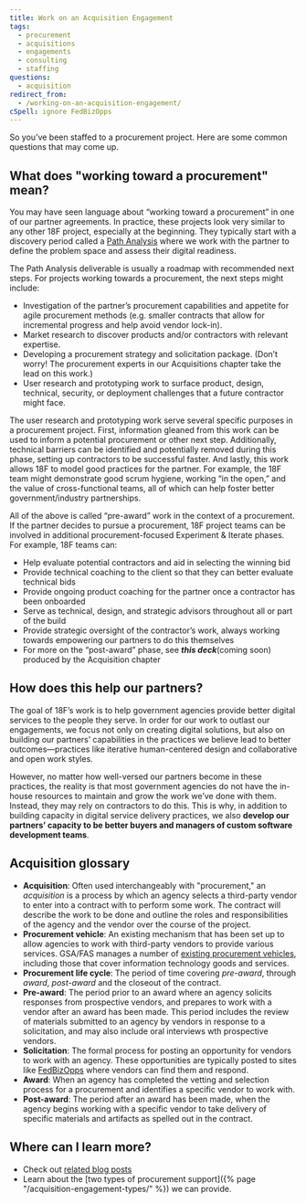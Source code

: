```yaml
---
title: Work on an Acquisition Engagement
tags:
  - procurement
  - acquisitions
  - engagements
  - consulting
  - staffing
questions:
  - acquisition
redirect_from:
  - /working-on-an-acquisition-engagement/
cSpell: ignore FedBizOpps
---
```


So you’ve been staffed to a procurement project. Here are some common questions
that may come up.

## What does "working toward a procurement" mean?

You may have seen language about “working toward a procurement” in one of our
partner agreements. In practice, these projects look very similar to any other
18F project, especially at the beginning. They typically start with a discovery
period called a [Path Analysis](https://github.com/18F/path-analysis) where we
work with the partner to define the problem space and assess their digital
readiness.

The Path Analysis deliverable is usually a roadmap with recommended next steps.
For projects working towards a procurement, the next steps might include:

- Investigation of the partner’s procurement capabilities and appetite for agile
  procurement methods (e.g. smaller contracts that allow for incremental
  progress and help avoid vendor lock-in).
- Market research to discover products and/or contractors with relevant
  expertise.
- Developing a procurement strategy and solicitation package. (Don’t worry! The
  procurement experts in our Acquisitions chapter take the lead on this work.)
- User research and prototyping work to surface product, design, technical,
  security, or deployment challenges that a future contractor might face.

The user research and prototyping work serve several specific purposes in a
procurement project. First, information gleaned from this work can be used to
inform a potential procurement or other next step. Additionally, technical
barriers can be identified and potentially removed during this phase, setting up
contractors to be successful faster. And lastly, this work allows 18F to model
good practices for the partner. For example, the 18F team might demonstrate good
scrum hygiene, working “in the open,” and the value of cross-functional teams,
all of which can help foster better government/industry partnerships.

All of the above is called “pre-award” work in the context of a procurement. If
the partner decides to pursue a procurement, 18F project teams can be involved
in additional procurement-focused Experiment & Iterate phases. For example, 18F
teams can:

- Help evaluate potential contractors and aid in selecting the winning bid
- Provide technical coaching to the client so that they can better evaluate
  technical bids
- Provide ongoing product coaching for the partner once a contractor has been
  onboarded
- Serve as technical, design, and strategic advisors throughout all or part of
  the build
- Provide strategic oversight of the contractor’s work, always working towards
  empowering our partners to do this themselves
- For more on the “post-award” phase, see **_this deck_**(coming soon) produced
  by the Acquisition chapter

## How does this help our partners?

The goal of 18F’s work is to help government agencies provide better digital
services to the people they serve. In order for our work to outlast our
engagements, we focus not only on creating digital solutions, but also on
building our partners’ capabilities in the practices we believe lead to better
outcomes—practices like iterative human-centered design and collaborative and
open work styles.

However, no matter how well-versed our partners become in these practices, the
reality is that most government agencies do not have the in-house resources to
maintain and grow the work we’ve done with them. Instead, they may rely on
contractors to do this. This is why, in addition to building capacity in digital
service delivery practices, we also **develop our partners’ capacity to be
better buyers and managers of custom software development teams**.

## Acquisition glossary

- **Acquisition**: Often used interchangeably with "procurement," an
  _acquisition_ is a process by which an agency selects a third-party vendor to
  enter into a contract with to perform some work. The contract will describe
  the work to be done and outline the roles and responsibilities of the agency
  and the vendor over the course of the project.
- **Procurement vehicle**: An existing mechanism that has been set up to allow
  agencies to work with third-party vendors to provide various services. GSA/FAS
  manages a number of
  [existing procurement vehicles](https://www.gsa.gov/buying-selling/purchasing-programs/gsa-schedules/list-of-gsa-schedules),
  including those that cover information technology goods and services.
- **Procurement life cycle**: The period of time covering _pre-award_, through
  _award_, _post-award_ and the closeout of the contract.
- **Pre-award**: The period prior to an award where an agency solicits responses
  from prospective vendors, and prepares to work with a vendor after an award
  has been made. This period includes the review of materials submitted to an
  agency by vendors in response to a solicitation, and may also include oral
  interviews wth prospective vendors.
- **Solicitation**: The formal process for posting an opportunity for vendors to
  work with an agency. These opportunities are typically posted to sites like
  [FedBizOpps](https://www.fbo.gov/) where vendors can find them and respond.
- **Award**: When an agency has completed the vetting and selection process for
  a procurement and identifies a specific vendor to work with.
- **Post-award**: The period after an award has been made, when the agency
  begins working with a specific vendor to take delivery of specific materials
  and artifacts as spelled out in the contract.

## Where can I learn more?

- Check out [related blog posts](https://18f.gsa.gov/tags/procurement/)
- Learn about the [two types of procurement
  support]({% page "/acquisition-engagement-types/" %}) we can provide.
